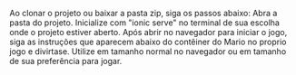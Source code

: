 Ao clonar o projeto ou baixar a pasta zip, siga os passos abaixo:
Abra a pasta do projeto. 
Inicialize com "ionic serve" no terminal de sua escolha onde o projeto estiver aberto.
Após abrir no navegador para iniciar o jogo, siga as instruções que aparecem abaixo do contêiner do Mario no proprio jogo e divirtase.
Utilize em tamanho normal no navegador ou em tamanho de sua preferência para jogar.
